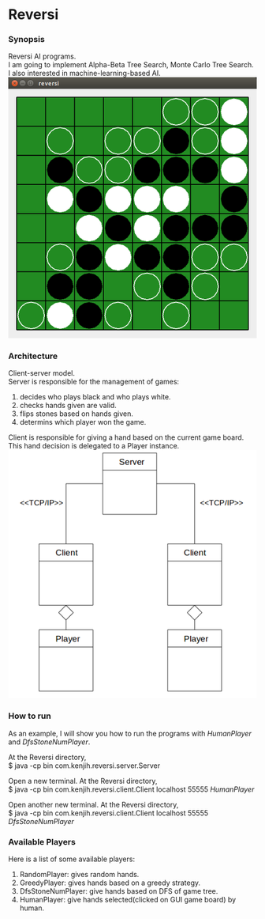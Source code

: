 # Reversi

### Synopsis
Reversi AI programs.  
I am going to implement Alpha-Beta Tree Search, Monte Carlo Tree Search.   
I also interested in machine-learning-based AI.   
![visualizer](https://github.com/Kenji-H/Reversi/blob/master/Reversi/doc/visualizer.png "reversi_visualizer")


### Architecture
Client-server model.   
Server is responsible for the management of games:  
1) decides who plays black and who plays white.  
2) checks hands given are valid.  
3) flips stones based on hands given.  
4) determins which player won the game.  
  
Client is responsible for giving a hand based on the current game board. This hand decision is delegated to a Player instance.  
![architecture](https://github.com/Kenji-H/Reversi/blob/master/Reversi/doc/architecture.png "architecture")

### How to run
As an example, I will show you how to run the programs with *HumanPlayer* and *DfsStoneNumPlayer*.

At the Reversi directory,   
$ java -cp bin com.kenjih.reversi.server.Server  
  
Open a new terminal. At the Reversi directory,  
$ java -cp bin com.kenjih.reversi.client.Client localhost 55555 *HumanPlayer*  
  
Open another new terminal. At the Reversi directory,  
$ java -cp bin com.kenjih.reversi.client.Client localhost 55555 *DfsStoneNumPlayer*

### Available Players
Here is a list of some available players:  
1) RandomPlayer: gives random hands.  
2) GreedyPlayer: gives hands based on a greedy strategy.  
3) DfsStoneNumPlayer:  give hands based on DFS of game tree.  
4) HumanPlayer: give hands selected(clicked on GUI game board) by human. 
